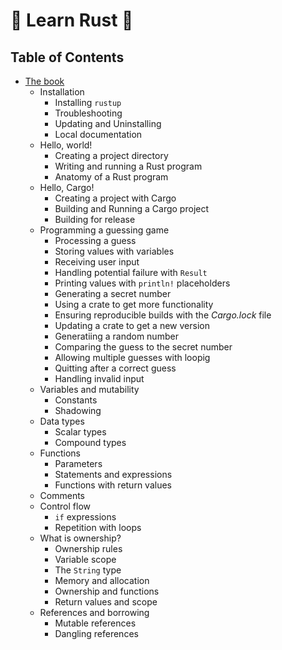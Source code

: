 # 🦀 Learn Rust 🦀

## Table of Contents

- [The book](the_book)
    - Installation
        - Installing `rustup`
        - Troubleshooting
        - Updating and Uninstalling
        - Local documentation
    - Hello, world!
        - Creating a project directory
        - Writing and running a Rust program
        - Anatomy of a Rust program
    - Hello, Cargo!
        - Creating a project with Cargo
        - Building and Running a Cargo project
        - Building for release
    - Programming a guessing game
        - Processing a guess
        - Storing values with variables
        - Receiving user input
        - Handling potential failure with `Result`
        - Printing values with `println!` placeholders
        - Generating a secret number
        - Using a crate to get more functionality
        - Ensuring reproducible builds with the *Cargo.lock* file
        - Updating a crate to get a new version
        - Generatiing a random number
        - Comparing the guess to the secret number
        - Allowing multiple guesses with loopig
        - Quitting after a correct guess
        - Handling invalid input
    - Variables and mutability
        - Constants
        - Shadowing
    - Data types
        - Scalar types
        - Compound types
    - Functions
        - Parameters
        - Statements and expressions
        - Functions with return values
    - Comments
    - Control flow
        - `if` expressions
        - Repetition with loops
    - What is ownership?
        - Ownership rules
        - Variable scope
        - The `String` type
        - Memory and allocation
        - Ownership and functions
        - Return values and scope
    - References and borrowing
        - Mutable references
        - Dangling references
